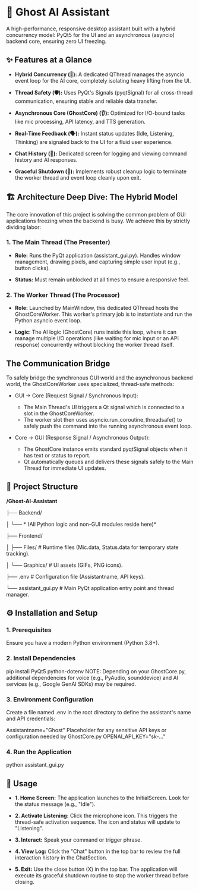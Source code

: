 # 👻 Ghost AI Assistant

A high-performance, responsive desktop assistant built with a hybrid concurrency model: PyQt5 for the UI and an asynchronous (asyncio) backend core, ensuring zero UI freezing.

## ✨ Features at a Glance

- **Hybrid Concurrency (🚀):** A dedicated QThread manages the asyncio event loop for the AI core, completely isolating heavy lifting from the UI.

- **Thread Safety (🛡️):** Uses PyQt's Signals (pyqtSignal) for all cross-thread communication, ensuring stable and reliable data transfer.

- **Asynchronous Core (GhostCore) (👂):** Optimized for I/O-bound tasks like mic processing, API latency, and TTS generation.

- **Real-Time Feedback (🗣️):** Instant status updates (Idle, Listening, Thinking) are signaled back to the UI for a fluid user experience.

- **Chat History (💬):** Dedicated screen for logging and viewing command history and AI responses.

- **Graceful Shutdown (🧹):** Implements robust cleanup logic to terminate the worker thread and event loop cleanly upon exit.

## 🏗️ Architecture Deep Dive: The Hybrid Model

The core innovation of this project is solving the common problem of GUI applications freezing when the backend is busy. We achieve this by strictly dividing labor:

### 1. The Main Thread (The Presenter)

 - **Role:** Runs the PyQt application (assistant_gui.py). Handles window management, drawing pixels, and capturing simple user input (e.g., button clicks).

 - **Status:** Must remain unblocked at all times to ensure a responsive feel.

### 2. The Worker Thread (The Processor)

- **Role:** Launched by MainWindow, this dedicated QThread hosts the GhostCoreWorker. This worker's primary job is to instantiate and run the Python asyncio   event loop.

 - **Logic**: The AI logic (GhostCore) runs inside this loop, where it can manage multiple I/O operations (like waiting for mic input or an API response) concurrently without blocking the worker thread itself.

## The Communication Bridge

To safely bridge the synchronous GUI world and the asynchronous backend world, the GhostCoreWorker uses specialized, thread-safe methods:

- GUI → Core (Request Signal / Synchronous Input):
  - The Main Thread's UI triggers a Qt signal which is connected to a slot in the GhostCoreWorker.
  - The worker slot then uses asyncio.run_coroutine_threadsafe() to safely push the command into the running asynchronous event loop.

- Core → GUI (Response Signal / Asynchronous Output):
  - The GhostCore instance emits standard pyqtSignal objects when it has text or status to report.
  - Qt automatically queues and delivers these signals safely to the Main Thread for immediate UI updates.

## 📁 Project Structure

**/Ghost-AI-Assistant**

├── Backend/

│   └── * (All Python logic and non-GUI modules reside here)*

├── Frontend/

│   ├── Files/             # Runtime files (Mic.data, Status.data for temporary state tracking).

│   └── Graphics/          # UI assets (GIFs, PNG icons).

├── .env                   # Configuration file (Assistantname, API keys).

└── assistant_gui.py       # Main PyQt application entry point and thread manager.


## ⚙️ Installation and Setup

### 1. Prerequisites

Ensure you have a modern Python environment (Python 3.8+).

### 2. Install Dependencies

pip install PyQt5 python-dotenv
NOTE: Depending on your GhostCore.py, additional dependencies for voice (e.g., PyAudio, sounddevice)
and AI services (e.g., Google GenAI SDKs) may be required.


### 3. Environment Configuration

Create a file named .env in the root directory to define the assistant's name and API credentials:

Assistantname="Ghost"
Placeholder for any sensitive API keys or configuration needed by GhostCore.py
OPENAI_API_KEY="sk-..."


### 4. Run the Application

python assistant_gui.py


## 🎤 Usage

- **1. Home Screen:** The application launches to the InitialScreen. Look for the status message (e.g., "Idle").

- **2. Activate Listening:** Click the microphone icon. This triggers the thread-safe activation sequence. The icon and status will update to "Listening".

- **3. Interact:** Speak your command or trigger phrase.

- **4. View Log:** Click the "Chat" button in the top bar to review the full interaction history in the ChatSection.

- **5. Exit:** Use the close button (X) in the top bar. The application will execute its graceful shutdown routine to stop the worker thread before closing.
